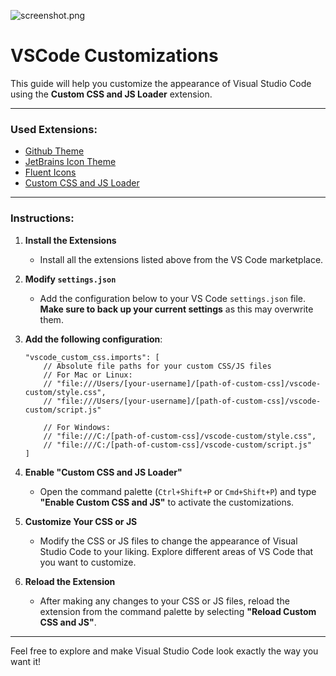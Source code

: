 ![screenshot.png](./images/screenshot.png)

# VSCode Customizations

This guide will help you customize the appearance of Visual Studio Code using the **Custom CSS and JS Loader** extension.

---

### Used Extensions:

- [Github Theme](https://marketplace.visualstudio.com/items?itemName=GitHub.github-vscode-theme)
- [JetBrains Icon Theme](https://marketplace.visualstudio.com/items?itemName=chadalen.vscode-jetbrains-icon-theme)
- [Fluent Icons](https://marketplace.visualstudio.com/items?itemName=miguelsolorio.fluent-icons)
- [Custom CSS and JS Loader](https://marketplace.visualstudio.com/items?itemName=be5invis.vscode-custom-css)

---

### Instructions:

1. **Install the Extensions**
   - Install all the extensions listed above from the VS Code marketplace.

2. **Modify `settings.json`**
   - Add the configuration below to your VS Code `settings.json` file. **Make sure to back up your current settings** as this may overwrite them.

3. **Add the following configuration**:

    ```jsonc
    "vscode_custom_css.imports": [
        // Absolute file paths for your custom CSS/JS files
        // For Mac or Linux:
        // "file:///Users/[your-username]/[path-of-custom-css]/vscode-custom/style.css",
        // "file:///Users/[your-username]/[path-of-custom-css]/vscode-custom/script.js"

        // For Windows:
        // "file:///C:/[path-of-custom-css]/vscode-custom/style.css",
        // "file:///C:/[path-of-custom-css]/vscode-custom/script.js"
    ]
    ```

4. **Enable "Custom CSS and JS Loader"**
   - Open the command palette (`Ctrl+Shift+P` or `Cmd+Shift+P`) and type **"Enable Custom CSS and JS"** to activate the customizations.

5. **Customize Your CSS or JS**
   - Modify the CSS or JS files to change the appearance of Visual Studio Code to your liking. Explore different areas of VS Code that you want to customize.

6. **Reload the Extension**
   - After making any changes to your CSS or JS files, reload the extension from the command palette by selecting **"Reload Custom CSS and JS"**.

---

Feel free to explore and make Visual Studio Code look exactly the way you want it!
